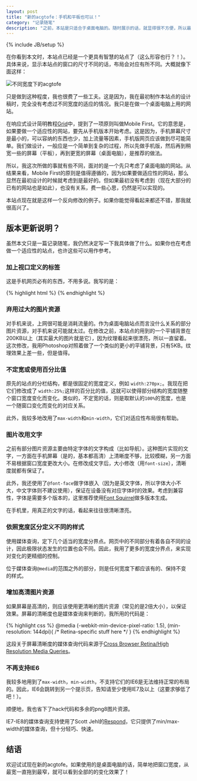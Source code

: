 ```yaml
---
layout: post
title: "新的acgtofe：手机和平板也可以！"
category: "记录随笔"
description: "之前，本站是只适合于桌面电脑的。随时展示的话，就显得很不方便，所以最近对本站重新做了装修。现在，本站用手机、平板也可以自由浏览了！"
---
```

{% include JB/setup %}

在你看到本文时，本站点已经是一个更具有智慧的站点了（这么形容也行？！）。具体来说，显示本站点的窗口的尺寸不同的话，布局会对应有所不同。大概就像下面这样：

![不同宽度下的acgtofe][img_acgtofe_multiple_views]

只是做到这种程度，我也很费了一些工夫。这是因为，我在最初制作本站点的设计稿时，完全没有考虑过不同宽度的适应的情况。我只是在做一个桌面电脑上用的网站。

在响应式设计简明教程[Grid][]中，提到了一项原则叫做Mobile First。它的意思是，如果要做一个适应性的网站，要先从手机版本开始考虑。这是因为，手机屏幕尺寸是最小的，可以容纳的东西也少，加上流量等因素，手机版网页应该做到尽可能简单。我们做设计，一般应是一个简单到复杂的过程，所以先做手机版，然后再到稍宽一些的屏幕（平板），再到更宽的屏幕（桌面电脑），是推荐的做法。

所以，我这次所做的事就有些不同，面对的是一个先只考虑了桌面电脑的网站。从结果来看，Mobile First的原则是值得遵循的，因为如果要做适应性的网站，那么显然在最初设计的时候就考虑到是最好的。但如果最初没有考虑到（现在大部分的已有的网站也是如此），也没有关系，费一些心思，仍然是可以实现的。

本站点现在就是这样一个反向修改的例子。如果你能觉得看起来都还不错，那我就很高兴了。

## 版本更新说明？ ##

虽然本文只是一篇记录随笔，我仍然决定写一下我具体做了什么。如果你也在考虑做一个适应性的站点，也许这些可以用作参考。

### 加上视口定义的<meta>标签 ###

这是手机网页必有的东西，不用多说。我写的是：

{% highlight html %}
<meta name="viewport" content="width=device-width, initial-scale=1.0, minimum-scale=1.0">
{% endhighlight %}

### 弃用过大的图片资源 ###

对手机来说，上网很可能是消耗流量的。作为桌面电脑站点而言没什么关系的部分图片资源，对手机来说可能就太过。在修改之前，本站点的用到的一个平铺背景在200KB以上（其实最大的图片就是它），因为纹理看起来很漂亮，所以一直留着。这次修改，我用Photoshop对照着做了一个类似的更小的平铺背景，只有5KB。纹理效果上差一些，但是值得。

### 不定宽或使用百分比值 ###

原先的站点的分栏结构，都是很固定的宽度定义，例如 `width:270px;`。我现在把它们修改成了 `width:25%;`这样的百分比的值，这就可以使得部分结构的宽度随整个窗口宽度变化而变化。类似的，不定宽的话，则是取默认的`100%`的宽度，也是一个随窗口变化而变化的对应关系。

此外，我较多地改用了`max-width`和`min-width`，它们对适应性布局很有帮助。

### 图片改用文字 ###

之前有部分图片资源主要由特定字体的文字构成（比如导航）。这种图片实现的文字，一方面在手机屏幕（是的，基本都高清）上清晰度不够，比较模糊，另一方面不易根据窗口宽度更改大小。在修改成文字后，大小修改（用`font-size`），清晰度就都有保证了。

此外，我还使用了`@font-face`做字体嵌入（因为是英文字体，所以字体大小不大，中文字体则不建议使用），保证在设备没有对应字体时的效果。考虑到兼容性，字体是需要多个版本的，这里推荐使用[Font Squirrel][]做多版本生成。

在手机里，用真正的文字的话，看起来往往很清晰漂亮。

### 依照宽度区分定义不同的样式 ###

使用媒体查询，定下几个适当的宽度分界点。网页中的不同部分有着各自不同的设计，因此极限状态发生的位置也会不同。因此，我用了更多的宽度分界点，来实现对变化的更精细的控制。

位于媒体查询`@media`的范围之外的部分，则是任何宽度下都应该有的、保持不变的样式。

### 增加高清图片资源 ###

如果屏幕是高清的，则应该使用更清晰的图片资源（常见的是2倍大小），以保证效果。屏幕的清晰度也是媒体查询来判断的，我所用的代码是：

{% highlight css %}
@media 
(-webkit-min-device-pixel-ratio: 1.5), 
(min-resolution: 144dpi){ 
    /* Retina-specific stuff here */
}
{% endhighlight %}

这段关于屏幕清晰度的媒体查询代码来源于[Cross Browser Retina/High Resolution Media Queries]。

### 不再支持IE6 ###

我较多地用到了`max-width`，`min-width`，不支持它们的IE6是无法维持正常的布局的。因此，IE6会跳转到另一个提示页，告知请至少使用IE7及以上（这要求够低了吧！）。

顺便地，我也省下了hack代码和多余的png8图片资源。

IE7-IE8的媒体查询支持使用了Scott Jehl的[Respond][]，它只提供了min/max-width的媒体查询，但十分轻巧、快速。

## 结语 ##

欢迎试试现在新的acgtofe。如果使用的是桌面电脑的话，简单地把窗口宽度，从最宽一直拖到最窄，就可以看到全部的的变化效果了！

[img_acgtofe_multiple_views]: {{POSTS_IMG_PATH}}/201405/acgtofe_multiple_views.jpg  "不同宽度下的acgtofe"

[Grid]: http://www.adamkaplan.me/grid/ "Grid"
[Font Squirrel]: http://www.fontsquirrel.com/tools/webfont-generator "Create Your Own @font-face Kits | Font Squirrel"
[Cross Browser Retina/High Resolution Media Queries]: http://www.brettjankord.com/2012/11/28/cross-browser-retinahigh-resolution-media-queries/ "Cross Browser Retina/High Resolution Media Queries | Brett Jankord"
[Respond]: https://github.com/scottjehl/Respond "Respond"
